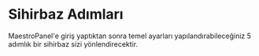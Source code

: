 # Sihirbaz Adımları

MaestroPanel'e giriş yaptıktan sonra temel ayarları yapılandırabileceğiniz 5 adımlık bir sihirbaz sizi yönlendirecektir.